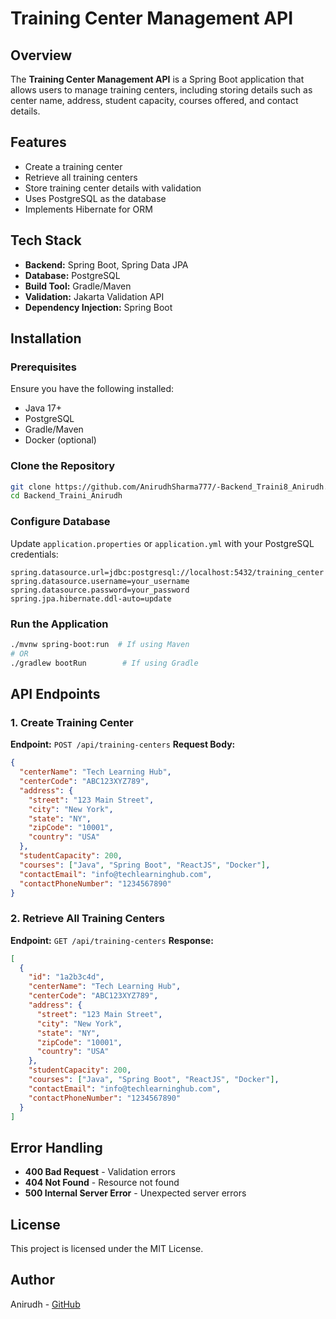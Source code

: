 # Training Center Management API

## Overview

The **Training Center Management API** is a Spring Boot application that allows users to manage training centers, including storing details such as center name, address, student capacity, courses offered, and contact details.

## Features

- Create a training center
- Retrieve all training centers
- Store training center details with validation
- Uses PostgreSQL as the database
- Implements Hibernate for ORM

## Tech Stack

- **Backend:** Spring Boot, Spring Data JPA
- **Database:** PostgreSQL
- **Build Tool:** Gradle/Maven
- **Validation:** Jakarta Validation API
- **Dependency Injection:** Spring Boot

## Installation

### Prerequisites

Ensure you have the following installed:

- Java 17+
- PostgreSQL
- Gradle/Maven
- Docker (optional)

### Clone the Repository

```sh
git clone https://github.com/AnirudhSharma777/-Backend_Traini8_Anirudh.git
cd Backend_Traini_Anirudh
```

### Configure Database

Update `application.properties` or `application.yml` with your PostgreSQL credentials:

```properties
spring.datasource.url=jdbc:postgresql://localhost:5432/training_center
spring.datasource.username=your_username
spring.datasource.password=your_password
spring.jpa.hibernate.ddl-auto=update
```

### Run the Application

```sh
./mvnw spring-boot:run  # If using Maven
# OR
./gradlew bootRun        # If using Gradle
```

## API Endpoints

### 1. Create Training Center

**Endpoint:** `POST /api/training-centers`
**Request Body:**

```json
{
  "centerName": "Tech Learning Hub",
  "centerCode": "ABC123XYZ789",
  "address": {
    "street": "123 Main Street",
    "city": "New York",
    "state": "NY",
    "zipCode": "10001",
    "country": "USA"
  },
  "studentCapacity": 200,
  "courses": ["Java", "Spring Boot", "ReactJS", "Docker"],
  "contactEmail": "info@techlearninghub.com",
  "contactPhoneNumber": "1234567890"
}
```

### 2. Retrieve All Training Centers

**Endpoint:** `GET /api/training-centers`
**Response:**

```json
[
  {
    "id": "1a2b3c4d",
    "centerName": "Tech Learning Hub",
    "centerCode": "ABC123XYZ789",
    "address": {
      "street": "123 Main Street",
      "city": "New York",
      "state": "NY",
      "zipCode": "10001",
      "country": "USA"
    },
    "studentCapacity": 200,
    "courses": ["Java", "Spring Boot", "ReactJS", "Docker"],
    "contactEmail": "info@techlearninghub.com",
    "contactPhoneNumber": "1234567890"
  }
]
```

## Error Handling

- **400 Bad Request** - Validation errors
- **404 Not Found** - Resource not found
- **500 Internal Server Error** - Unexpected server errors

## License

This project is licensed under the MIT License.

## Author

Anirudh - [GitHub](https://github.com/AnirudhSharma777)


